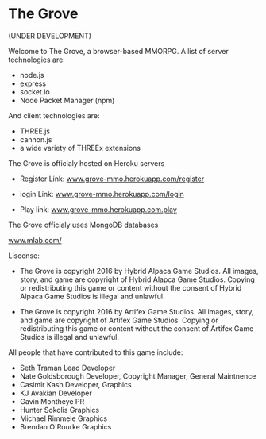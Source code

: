 # The Grove

(UNDER DEVELOPMENT)


Welcome to The Grove, a browser-based MMORPG.
A list of server technologies are:

- node.js
- express
- socket.io
- Node Packet Manager (npm)

And client technologies are:

- THREE.js
- cannon.js
- a wide variety of THREEx extensions

The Grove is officialy hosted on Heroku servers

- Register Link: www.grove-mmo.herokuapp.com/register

- login Link: www.grove-mmo.herokuapp.com/login

- Play link: www.grove-mmo.herokuapp.com.play


The Grove officialy uses MongoDB databases

www.mlab.com/

Liscense:


- The Grove is copyright 2016 by Hybrid Alpaca Game Studios. All images, story, and game are copyright of Hybrid Alapca Game Studios.
Copying or redistributing this game or content without the consent of Hybrid Alpaca Game Studios is illegal and unlawful.

- The Grove is copyright 2016 by Artifex Game Studios. All images, story, and game are copyright of Artifex Game Studios. 
Copying or redistributing this game or content without the consent of Artifex Game Studios is illegal and unlawful.


All people that have contributed to this game include:

- Seth Traman             Lead Developer
- Nate Goldsborough       Developer, Copyright Manager, General Maintnence
- Casimir Kash            Developer, Graphics
- KJ Avakian              Developer
- Gavin Montheye          PR
- Hunter Sokolis          Graphics
- Michael Rimmele         Graphics
- Brendan O'Rourke        Graphics
